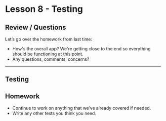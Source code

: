 # Lesson 8 - Testing

## Review / Questions

Let’s go over the homework from last time:

- How's the overall app? We're getting close to the end so everything should be functioning at this point.
- Any questions, comments, concerns?

---

## Testing

## Homework

- Continue to work on anything that we've already covered if needed.
- Write any other tests you think you need.
